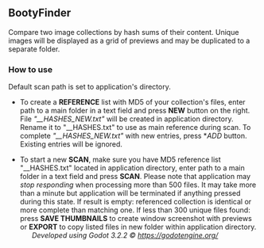 ## BootyFinder
Compare two image collections by hash sums of their content. Unique images will be displayed as a grid of previews and may be duplicated to a separate folder.

### How to use
Default scan path is set to application's directory.

* To create a **REFERENCE** list with MD5 of your collection's files, enter path to a main folder in a text field and press **NEW** button on the right.
File *"__HASHES_NEW.txt"* will be created in application directory. Rename it to "__HASHES.txt" to use as main reference during scan.
To complete *"__HASHES_NEW.txt"* with new entries, press **ADD* button. Existing entries will be ignored.

* To start a new **SCAN**, make sure you have MD5 reference list "__HASHES.txt" located in application directory, enter path to a main folder in a text field and press **SCAN**. Please note that application may *stop responding* when processing more than 500 files. It may take more than a minute but application will be terminated if anything pressed during this state.
If result is empty: referenced collection is identical or more complete than matching one.
If less than 300 unique files found: press **SAVE THUMBNAILS** to create window screenshot with previews or **EXPORT** to copy listed files in new folder within application directory.
 
 
 
*Developed using Godot 3.2.2 © https://godotengine.org/*

